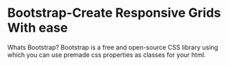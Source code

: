 <h1>Bootstrap-Create Responsive Grids With ease </h1>
Whats Bootstrap?
Bootstrap is a free and open-source CSS library using which you can use premade css properties as classes for your html.

